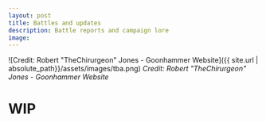 ```yaml
---
layout: post
title: Battles and updates
description: Battle reports and campaign lore
image: 
---
```


![Credit: Robert "TheChirurgeon" Jones - Goonhammer Website]({{ site.url | absolute_path}}/assets/images/tba.png)
*Credit: Robert "TheChirurgeon" Jones - Goonhammer Website*


# WIP
